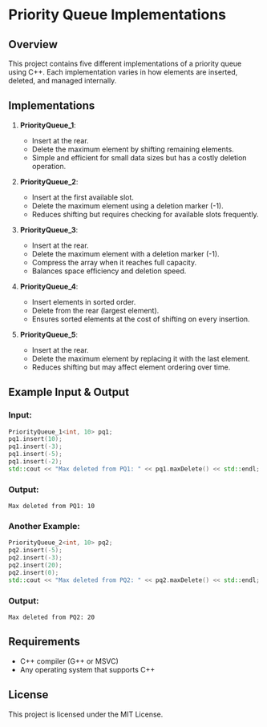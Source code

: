# Priority Queue Implementations

## Overview
This project contains five different implementations of a priority queue using C++. Each implementation varies in how elements are inserted, deleted, and managed internally.

## Implementations
1. **PriorityQueue_1**:
   - Insert at the rear.
   - Delete the maximum element by shifting remaining elements.
   - Simple and efficient for small data sizes but has a costly deletion operation.

2. **PriorityQueue_2**:
   - Insert at the first available slot.
   - Delete the maximum element using a deletion marker (-1).
   - Reduces shifting but requires checking for available slots frequently.

3. **PriorityQueue_3**:
   - Insert at the rear.
   - Delete the maximum element with a deletion marker (-1).
   - Compress the array when it reaches full capacity.
   - Balances space efficiency and deletion speed.

4. **PriorityQueue_4**:
   - Insert elements in sorted order.
   - Delete from the rear (largest element).
   - Ensures sorted elements at the cost of shifting on every insertion.

5. **PriorityQueue_5**:
   - Insert at the rear.
   - Delete the maximum element by replacing it with the last element.
   - Reduces shifting but may affect element ordering over time.

## Example Input & Output
### Input:
```cpp
PriorityQueue_1<int, 10> pq1;
pq1.insert(10);
pq1.insert(-3);
pq1.insert(-5);
pq1.insert(-2);
std::cout << "Max deleted from PQ1: " << pq1.maxDelete() << std::endl;
```

### Output:
```
Max deleted from PQ1: 10
```

### Another Example:
```cpp
PriorityQueue_2<int, 10> pq2;
pq2.insert(-5);
pq2.insert(-3);
pq2.insert(20);
pq2.insert(0);
std::cout << "Max deleted from PQ2: " << pq2.maxDelete() << std::endl;
```

### Output:
```
Max deleted from PQ2: 20
```

## Requirements
- C++ compiler (G++ or MSVC)
- Any operating system that supports C++

## License
This project is licensed under the MIT License.

